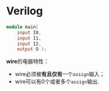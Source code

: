 # Verilog

```Verilog
module main(
    input I0,
    input I1.
    input I2,
    output O );
```

**wire**的电器特性：
- wire必须被**有且仅有**一个`assign`输入；
- wire可以有0个或者多个`assign`输出.
